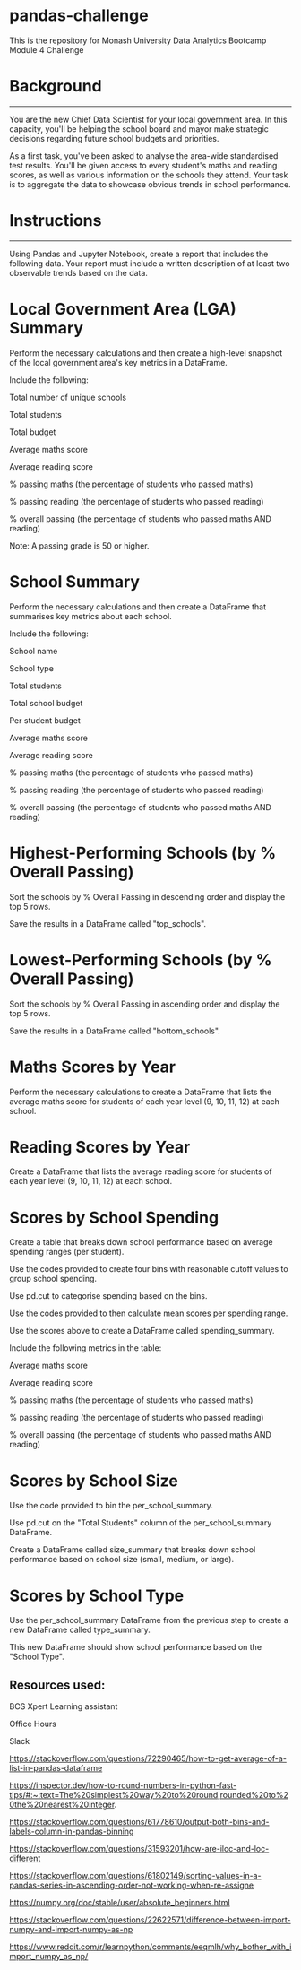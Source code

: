 # pandas-challenge
This is the repository for Monash University Data Analytics Bootcamp Module 4 Challenge

# Background

--------------------------------------------------------------------------------------------------------------------------------

You are the new Chief Data Scientist for your local government area. In this capacity, you'll be helping the school board and mayor make strategic decisions regarding future school budgets and priorities.

As a first task, you've been asked to analyse the area-wide standardised test results. You'll be given access to every student's maths and reading scores, as well as various information on the schools they attend. Your task is to aggregate the data to showcase obvious trends in school performance.

# Instructions

--------------------------------------------------------------------------------------------------------------------------------

Using Pandas and Jupyter Notebook, create a report that includes the following data. Your report must include a written description of at least two observable trends based on the data.

# Local Government Area (LGA) Summary
Perform the necessary calculations and then create a high-level snapshot of the local government area's key metrics in a DataFrame.

Include the following:

Total number of unique schools

Total students

Total budget

Average maths score

Average reading score

% passing maths (the percentage of students who passed maths)

% passing reading (the percentage of students who passed reading)

% overall passing (the percentage of students who passed maths AND reading)

Note: A passing grade is 50 or higher.

# School Summary
Perform the necessary calculations and then create a DataFrame that summarises key metrics about each school.

Include the following:

School name

School type

Total students

Total school budget

Per student budget

Average maths score

Average reading score

% passing maths (the percentage of students who passed maths)

% passing reading (the percentage of students who passed reading)

% overall passing (the percentage of students who passed maths AND reading)

# Highest-Performing Schools (by % Overall Passing)
Sort the schools by % Overall Passing in descending order and display the top 5 rows.

Save the results in a DataFrame called "top_schools".

# Lowest-Performing Schools (by % Overall Passing)
Sort the schools by % Overall Passing in ascending order and display the top 5 rows.

Save the results in a DataFrame called "bottom_schools".

# Maths Scores by Year
Perform the necessary calculations to create a DataFrame that lists the average maths score for students of each year level (9, 10, 11, 12) at each school.

# Reading Scores by Year
Create a DataFrame that lists the average reading score for students of each year level (9, 10, 11, 12) at each school.

# Scores by School Spending
Create a table that breaks down school performance based on average spending ranges (per student).

Use the codes provided to create four bins with reasonable cutoff values to group school spending. 

Use pd.cut to categorise spending based on the bins.

Use the codes provided to then calculate mean scores per spending range.

Use the scores above to create a DataFrame called spending_summary.

Include the following metrics in the table:

Average maths score

Average reading score

% passing maths (the percentage of students who passed maths)

% passing reading (the percentage of students who passed reading)

% overall passing (the percentage of students who passed maths AND reading)

# Scores by School Size

Use the code provided to bin the per_school_summary.

Use pd.cut on the "Total Students" column of the per_school_summary DataFrame.

Create a DataFrame called size_summary that breaks down school performance based on school size (small, medium, or large).

# Scores by School Type
Use the per_school_summary DataFrame from the previous step to create a new DataFrame called type_summary.

This new DataFrame should show school performance based on the "School Type".

Resources used:
--------------------------------------------------------------------------------------------------------------------------------

BCS Xpert Learning assistant 

Office Hours

Slack

https://stackoverflow.com/questions/72290465/how-to-get-average-of-a-list-in-pandas-dataframe

https://inspector.dev/how-to-round-numbers-in-python-fast-tips/#:~:text=The%20simplest%20way%20to%20round,rounded%20to%20the%20nearest%20integer.

https://stackoverflow.com/questions/61778610/output-both-bins-and-labels-column-in-pandas-binning

https://stackoverflow.com/questions/31593201/how-are-iloc-and-loc-different

https://stackoverflow.com/questions/61802149/sorting-values-in-a-pandas-series-in-ascending-order-not-working-when-re-assigne

https://numpy.org/doc/stable/user/absolute_beginners.html

https://stackoverflow.com/questions/22622571/difference-between-import-numpy-and-import-numpy-as-np

https://www.reddit.com/r/learnpython/comments/eeqmlh/why_bother_with_import_numpy_as_np/
